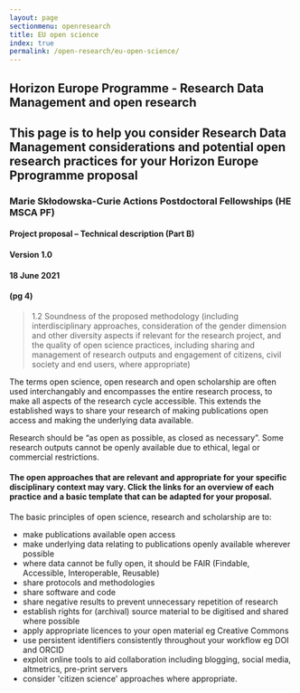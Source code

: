 ```yaml
---
layout: page
sectionmenu: openresearch
title: EU open science
index: true
permalink: /open-research/eu-open-science/
---
```


## Horizon Europe Programme - Research Data Management and open research
## This page is to help you consider Research Data Management considerations and potential open research practices for your Horizon Europe Pprogramme proposal
### Marie Skłodowska-Curie Actions Postdoctoral Fellowships (HE MSCA PF)
#### Project proposal – Technical description (Part B)
#### Version 1.0
#### 18 June 2021
#### (pg 4)
> 1.2 Soundness of the proposed methodology (including interdisciplinary approaches, consideration of the gender dimension and other diversity aspects if relevant for the research project, 
> and the quality of open science practices, including sharing and management of research outputs and engagement of citizens, civil society and end users, where appropriate)

The terms open science, open research and open scholarship are often used interchangably and encompasses the entire research process, to make all aspects of the research cycle accessible. This extends the established ways to share your research of making publications open access and making the underlying data available.

Research should be “as open as possible, as closed as necessary”. Some research outputs cannot be openly available due to ethical, legal or commercial restrictions.

#### The open approaches that are relevant and appropriate for your specific disciplinary context may vary. Click the links for an overview of each practice and a basic template that can be adapted for your proposal.

The basic principles of open science, research and scholarship are to:

* make publications available open access
* make underlying data relating to publications openly available wherever possible
* where data cannot be fully open, it should be FAIR (Findable, Accessible, Interoperable, Reusable)
* share protocols and methodologies
* share software and code
* share negative results to prevent unnecessary repetition of research
* establish rights for (archival) source material to be digitised and shared where possible
* apply appropriate licences to your open material eg Creative Commons
* use persistent identifiers consistently throughout your workflow eg DOI and ORCID
* exploit online tools to aid collaboration including blogging, social media, altmetrics, pre-print servers
* consider 'citizen science' approaches where appropriate.



